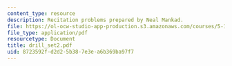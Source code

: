 ```yaml
---
content_type: resource
description: Recitation problems prepared by Neal Mankad.
file: https://ol-ocw-studio-app-production.s3.amazonaws.com/courses/5-13-organic-chemistry-ii-fall-2003/8723592fd2d25b387e3ea6b369ba97f7_drill_set2.pdf
file_type: application/pdf
resourcetype: Document
title: drill_set2.pdf
uid: 8723592f-d2d2-5b38-7e3e-a6b369ba97f7
---
```

